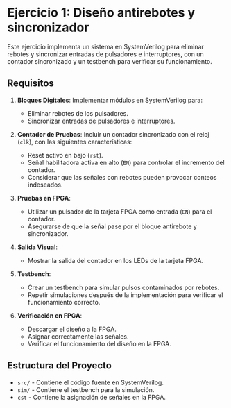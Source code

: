 # Ejercicio 1: Diseño antirebotes y sincronizador

Este ejercicio implementa un sistema en SystemVerilog para eliminar rebotes y sincronizar entradas de pulsadores e interruptores, con un contador sincronizado y un testbench para verificar su funcionamiento.

## Requisitos

1. **Bloques Digitales**:
   Implementar módulos en SystemVerilog para:
   - Eliminar rebotes de los pulsadores.
   - Sincronizar entradas de pulsadores e interruptores.

2. **Contador de Pruebas**:
   Incluir un contador sincronizado con el reloj (`clk`), con las siguientes características:
   - Reset activo en bajo (`rst`).
   - Señal habilitadora activa en alto (`EN`) para controlar el incremento del contador.
   - Considerar que las señales con rebotes pueden provocar conteos indeseados.

3. **Pruebas en FPGA**:
   - Utilizar un pulsador de la tarjeta FPGA como entrada (`EN`) para el contador.
   - Asegurarse de que la señal pase por el bloque antirebote y sincronizador.

4. **Salida Visual**:
   - Mostrar la salida del contador en los LEDs de la tarjeta FPGA.

5. **Testbench**:
   - Crear un testbench para simular pulsos contaminados por rebotes.
   - Repetir simulaciones después de la implementación para verificar el funcionamiento correcto.

6. **Verificación en FPGA**:
   - Descargar el diseño a la FPGA.
   - Asignar correctamente las señales.
   - Verificar el funcionamiento del diseño en la FPGA.

## Estructura del Proyecto

- `src/` - Contiene el código fuente en SystemVerilog.
- `sim/` - Contiene el testbench para la simulación.
- `cst` - Contiene la asignación de señales en la FPGA.
